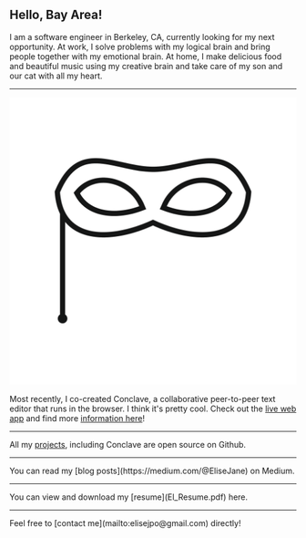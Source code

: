## Hello, Bay Area!

I am a software engineer in Berkeley, CA, currently looking for my next opportunity.
At work, I solve problems with my logical brain and bring people together with
my emotional brain. At home, I make delicious food and beautiful music using my
creative brain and take care of my son and our cat with all my heart.
<hr />

[![](./eyes.png)](https://conclave-app.herokuapp.com)

Most recently, I co-created <span>Conclave</span>, a collaborative peer-to-peer text editor
that runs in the browser. I think it's pretty cool. Check out the [live web app](https://conclave-app.herokuapp.com) and find more [information here](https://conclave-team.github.io/conclave-site/)!
<hr />

All my [projects](https://github.com/EliseJane), including Conclave are open source on Github.
<hr />
You can read my [blog posts](https://medium.com/@EliseJane) on Medium.
<hr />
You can view and download my [resume](El_Resume.pdf) here.
<hr />
Feel free to [contact me](mailto:elisejpo@gmail.com) directly!

<!-- ### Markdown

Markdown is a lightweight and easy-to-use syntax for styling your writing. It includes conventions for

```markdown
Syntax highlighted code block

# Header 1
## Header 2
### Header 3

- Bulleted
- List

1. Numbered
2. List

**Bold** and _Italic_ and `Code` text

[Link](url) and ![Image](src)
```

For more details see [GitHub Flavored Markdown](https://guides.github.com/features/mastering-markdown/).

### Jekyll Themes

Your Pages site will use the layout and styles from the Jekyll theme you have selected in your [repository settings](https://github.com/EliseJane/EliseJane.github.io/settings). The name of this theme is saved in the Jekyll `_config.yml` configuration file.

### Support or Contact

Having trouble with Pages? Check out our [documentation](https://help.github.com/categories/github-pages-basics/) or [contact support](https://github.com/contact) and we’ll help you sort it out. -->
